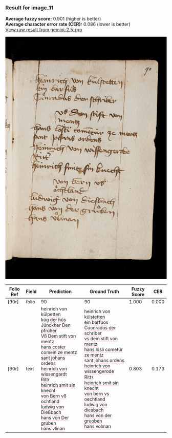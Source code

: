 ### Result for image_11
**Average fuzzy score:** 0.901 (higher is better)<br>**Average character error rate (CER):** 0.086 (lower is better)<br>[View raw result from gemini-2.5-pro](https://github.com/RISE-UNIBAS/humanities_data_benchmark/blob/main/results/2025-10-28/T0272/request_T0272_image_11.json)

<img src="https://github.com/RISE-UNIBAS/humanities_data_benchmark/blob/main/benchmarks/medieval_manuscripts/images/image_11.jpg?raw=true" alt="image_11" width="800px">

<style>
.diff { text-decoration: underline; text-decoration-color: #ffcccc; text-decoration-style: wavy; }
</style>

| Folio Ref | Field | Prediction | Ground Truth | Fuzzy Score | CER |
|-----------|-------|------------|--------------|-------------|-----|
| [90r] | folio | 90 | 90 | 1.000 | 0.000 |
| [90r] | text | heinrich von kül<span class="diff">petten<br></span>k<span class="diff">ú</span>g <span class="diff">der hús<br>Júnckher Den pfrúher<br>Vß Dem stift von<br>mentz<br>hans coster comein ze mentz<br>sant johans ordens<br>heinrich von wissen</span>g<span class="diff">ardt<br>Rittr<br>heinrich smit sin knecht<br>von Bern vß<br>ochtland<br>ludwig von Dießbach<br>hans von Der grúben<br>hans vlinan</span> | heinrich von kül<span class="diff">stetten<br> ein barfuos<br> Cuonradus der schriber<br> vs dem stift von<br> mentz<br> hans lösli cometür ze mentz<br> sant johans ordens<br> heinrich von wissengerode<br> Rittꝛ <br> heinrich smit sin </span>k<span class="diff">necht<br> von bern vs oechtland<br> ludwi</span>g <span class="diff">von diesbach<br> hans von der </span>g<span class="diff">ruoben<br> hans volman</span> | 0.803 | 0.173 |
